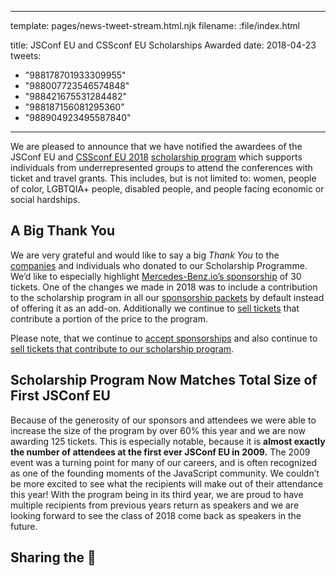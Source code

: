 ----
template: pages/news-tweet-stream.html.njk
filename: :file/index.html

title: JSConf EU and CSSconf EU Scholarships Awarded
date: 2018-04-23
tweets:
  - "988178701933309955"
  - "988007723546574848"
  - "988421675531284482"
  - "988187156081295360"
  - "988904923495587840"
----

We are pleased to announce that we have notified the awardees of the JSConf EU and [CSSconf EU 2018](https://2018.cssconf.eu/) [scholarship program](/scholarships/) which supports individuals from underrepresented groups to attend the conferences with ticket and travel grants. This includes, but is not limited to: women, people of color, LGBTQIA+ people, disabled people, and people facing economic or social hardships.

## A Big Thank You

We are very grateful and would like to say a big *Thank You* to the [companies](/sponsors/) and individuals who donated to our Scholarship Programme. We’d like to especially highlight [Mercedes-Benz.io’s sponsorship](/news/mercedes-benz-supports-scholarship-program/) of 30 tickets. One of the changes we made in 2018 was to include a contribution to the scholarship program in all our [sponsorship packets](/sponsors/#become-a-sponsor) by default instead of offering it as an add-on. Additionally we continue to [sell tickets](https://ti.to/jsconfeu/jsconf-eu-2018) that contribute a portion of the price to the program.

Please note, that we continue to [accept sponsorships](/sponsors/#become-a-sponsor) and also continue to [sell tickets that contribute to our scholarship program]((https://ti.to/jsconfeu/jsconf-eu-2018)).

## Scholarship Program Now Matches Total Size of First JSConf EU

Because of the generosity of our sponsors and attendees we were able to increase the size of the program by over 60% this year and we are now awarding 125 tickets. This is especially notable, because it is **almost exactly the number of attendees at the first ever JSConf EU in 2009.** The 2009 event was a turning point for many of our careers, and is often recognized as one of the founding moments of the JavaScript community. We couldn’t be more excited to see what the recipients will make out of their attendance this year! With the program being in its third year, we are proud to have multiple recipients from previous years return as speakers and we are looking forward to see the class of 2018 come back as speakers in the future.

## Sharing the 💖
